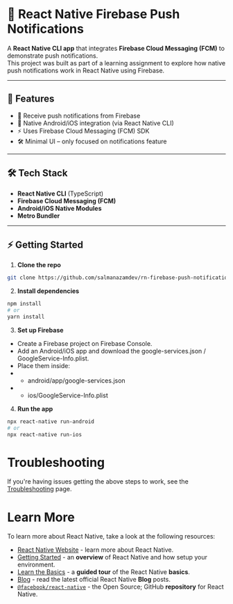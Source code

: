 # 📲 React Native Firebase Push Notifications

A **React Native CLI app** that integrates **Firebase Cloud Messaging (FCM)** to demonstrate push notifications.  
This project was built as part of a learning assignment to explore how native push notifications work in React Native using Firebase.

---

## 🚀 Features
- 🔔 Receive push notifications from Firebase
- 📱 Native Android/iOS integration (via React Native CLI)
- ⚡ Uses Firebase Cloud Messaging (FCM) SDK
- 🛠️ Minimal UI – only focused on notifications feature

---

## 🛠️ Tech Stack
- **React Native CLI** (TypeScript)
- **Firebase Cloud Messaging (FCM)**
- **Android/iOS Native Modules**
- **Metro Bundler**

---

## ⚡ Getting Started

1. **Clone the repo**
```bash
git clone https://github.com/salmanazamdev/rn-firebase-push-notifications.git
```

2. **Install dependencies**
```bash
npm install
# or
yarn install
```

3. **Set up Firebase**

- Create a Firebase project on Firebase Console.
- Add an Android/iOS app and download the google-services.json / GoogleService-Info.plist.
- Place them inside:
- - android/app/google-services.json
- - ios/GoogleService-Info.plist

4. **Run the app**

```bash
npx react-native run-android
# or
npx react-native run-ios
```

# Troubleshooting

If you're having issues getting the above steps to work, see the [Troubleshooting](https://reactnative.dev/docs/troubleshooting) page.

# Learn More

To learn more about React Native, take a look at the following resources:

- [React Native Website](https://reactnative.dev) - learn more about React Native.
- [Getting Started](https://reactnative.dev/docs/environment-setup) - an **overview** of React Native and how setup your environment.
- [Learn the Basics](https://reactnative.dev/docs/getting-started) - a **guided tour** of the React Native **basics**.
- [Blog](https://reactnative.dev/blog) - read the latest official React Native **Blog** posts.
- [`@facebook/react-native`](https://github.com/facebook/react-native) - the Open Source; GitHub **repository** for React Native.
